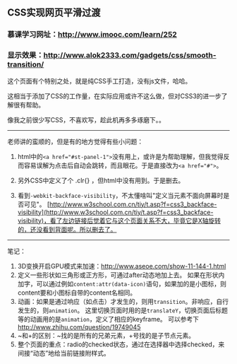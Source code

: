 
## CSS实现网页平滑过渡

### 慕课学习网址：http://www.imooc.com/learn/252

### 显示效果：http://www.alok2333.com/gadgets/css/smooth-transition/

这个页面有个特别之处，就是纯CSS手工打造，没有js文件，哈哈。

这相当于添加了CSS的工作量，在实际应用或许不这么做，但对CSS3的进一步了解很有帮助。

像我之前很少写CSS，不喜欢写，趁此机再多多琢磨下。。

---

老师讲的蛮顺的，但是有的地方觉得有些小问题：

1. html中的`<a href="#st-panel-1">`没有用上，或许是为帮助理解，但我觉得反而容易误解为点击后自动会跳转，而且眼花。于是直接改为`<a href="#">`。

2. 另外CSS中定义了个 .clr{} ，但html中没有用到。于是删去。

3. 看到`-webkit-backface-visibility`，不太懂啥叫"定义当元素不面向屏幕时是否可见"。
[http://www.w3school.com.cn/tiy/t.asp?f=css3_backface-visibility](http://www.w3school.com.cn/tiy/t.asp?f=css3_backface-visibility)，看了左边链接后觉着它与这个页面关系不大，毕竟它是X轴旋转的，还没看到背面呢。所以删去了。

---

笔记：

1. 3D变换开启GPU模式来加速：http://www.aseoe.com/show-11-144-1.html
2. 定义一些形状如三角形或正方形，可通过after动态地加上去。
如果在形状内加字，可以通过例如`content:attr(data-icon)`语句，如果加的是小图标，则content要和小图标自带的content名相同。
3. 动画：如果是通过响应（如点击）才发生的，则用`transition`。非响应，自行发生的，则`animation`。
这里切换页面时用的是`translateY`，切换页面后标题等的动画用的是`animation`，定义了相应的keyframe。
可以参考下 http://www.zhihu.com/question/19749045
4. ~和+的区别：~找的是所有的兄弟元素，+号找的是子节点元素。
5. 整个页面的重点：radio的checked状态，通过在选择器中选择checked，来间接“动态”地给当前链接附样式。


